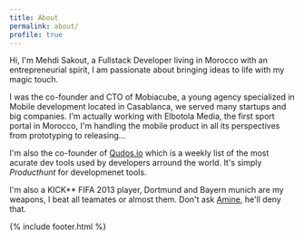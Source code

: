 ```yaml
---
title: About
permalink: about/
profile: true
---
```


Hi, I'm Mehdi Sakout, a Fullstack Developer living in Morocco with an entrepreneurial spirit, I am passionate about bringing ideas to life with my magic touch.

I was the co-founder and CTO of Mobiacube, a young agency specialized in Mobile development located in Casablanca, we served many startups and big companies.
I'm actually working with Elbotola Media, the first sport portal in Morocco,
I'm handling the mobile product in all its perspectives from prototyping to releasing... 

I'm also the co-founder of [Qudos.io](http://qudos.io) which is a weekly list of the most acurate dev tools used by developers arround the world. It's simply *Producthunt* for developmenet tools.

I'm also a KICK** FIFA 2013 player, Dortmund and Bayern munich are my weapons, I beat all teamates or almost them. Don't ask [Amine](surfeurx), he'll deny that.  

{% include footer.html %}